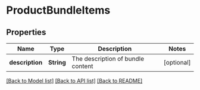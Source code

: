# ProductBundleItems

## Properties
Name | Type | Description | Notes
------------ | ------------- | ------------- | -------------
**description** | **String** | The description of bundle content | [optional] 

[[Back to Model list]](../README.md#documentation-for-models) [[Back to API list]](../README.md#documentation-for-api-endpoints) [[Back to README]](../README.md)


